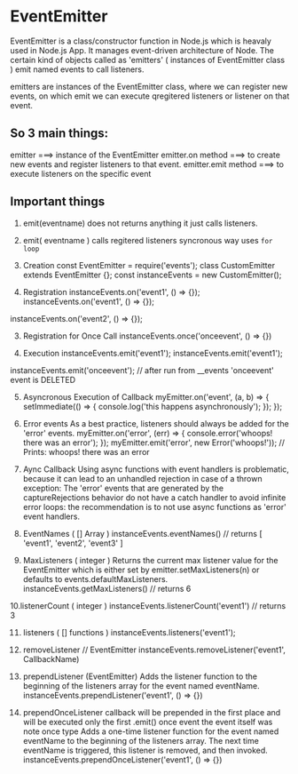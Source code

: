 # EventEmitter
EventEmitter is a class/constructor function in Node.js which is heavaly used in Node.js App.
It manages event-driven architecture of Node.
The certain kind of objects called as 'emitters' ( instances of EventEmitter class ) emit named events to call listeners.

emitters are instances of the EventEmitter class, where we can register new events, on which emit we can execute qregitered listeners or listener on that event.

## So 3 main things:
emitter ===> instance of the EventEmitter
emitter.on method ===> to create new events and register listeners to that event.
emitter.emit method ===> to execute listeners on the specific event

## Important things
1. emit(eventname) does not returns anything it just calls listeners.
2. emit( eventname ) calls regitered listeners syncronous way uses `for loop`




1. Creation
const EventEmitter = require('events');
class CustomEmitter extends EventEmitter {};
const instanceEvents = new CustomEmitter();

2. Registration
instanceEvents.on('event1', () => {});
instanceEvents.on('event1', () => {});

instanceEvents.on('event2', () => {});

3. Registration for Once Call
instanceEvents.once('onceevent', () => {})

4. Execution
instanceEvents.emit('event1');
instanceEvents.emit('event1');

instanceEvents.emit('onceevent'); // after run from __events 'onceevent' event is DELETED

5. Asyncronous Execution of Callback
myEmitter.on('event', (a, b) => {
  setImmediate(() => {
    console.log('this happens asynchronously');
  });
});

6. Error events
As a best practice, listeners should always be added for the 'error' events.
myEmitter.on('error', (err) => {
  console.error('whoops! there was an error');
});
myEmitter.emit('error', new Error('whoops!'));
// Prints: whoops! there was an error

7. Aync Callback
Using async functions with event handlers is problematic, because it can lead to an unhandled rejection in case of a thrown exception:
The 'error' events that are generated by the captureRejections behavior do not have a catch handler to avoid infinite error loops: the recommendation is to not use async functions as 'error' event handlers.

8. EventNames ( [] Array )
instanceEvents.eventNames() // returns [ 'event1', 'event2', 'event3' ]

9. MaxListeners ( integer )
Returns the current max listener value for the EventEmitter which is either set by emitter.setMaxListeners(n) or defaults to events.defaultMaxListeners.
instanceEvents.getMaxListeners() // returns 6

10.listenerCount ( integer )
instanceEvents.listenerCount('event1') // returns 3

11. listeners ( [] functions )
instanceEvents.listeners('event1');

12. removeListener // EventEmitter
instanceEvents.removeListener('event1', CallbackName)

13. prependListener (EventEmitter)
Adds the listener function to the beginning of the listeners array for the event named eventName. 
instanceEvents.prependListener('event1', () => {})

14. prependOnceListener
callback will be prepended in the first place and will be executed only the first .emit() once event the event itself was note once type
Adds a one-time listener function for the event named eventName to the beginning of the listeners array. The next time eventName is triggered, this listener is removed, and then invoked.
instanceEvents.prependOnceListener('event1', () => {})